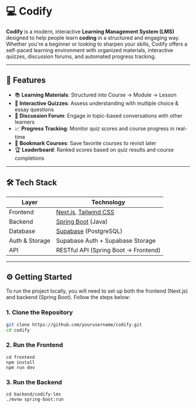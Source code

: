 # 💻 Codify

**Codify** is a modern, interactive **Learning Management System (LMS)** designed to help people learn **coding** in a structured and engaging way. Whether you're a beginner or looking to sharpen your skills, Codify offers a self-paced learning environment with organized materials, interactive quizzes, discussion forums, and automated progress tracking.

---

## 🚀 Features

- 📚 **Learning Materials**: Structured into Course → Module → Lesson
- 🧠 **Interactive Quizzes**: Assess understanding with multiple choice & essay questions
- 💬 **Discussion Forum**: Engage in topic-based conversations with other learners
- 📈 **Progress Tracking**: Monitor quiz scores and course progress in real-time
- 🔖 **Bookmark Courses**: Save favorite courses to revisit later
- 🏆 **Leaderboard**: Ranked scores based on quiz results and course completions

---

## 🛠️ Tech Stack

| Layer         | Technology                            |
|---------------|----------------------------------------|
| Frontend      | [Next.js](https://nextjs.org/), [Tailwind CSS](https://tailwindcss.com/) |
| Backend       | [Spring Boot](https://spring.io/projects/spring-boot) (Java) |
| Database      | [Supabase](https://supabase.com/) (PostgreSQL) |
| Auth & Storage| Supabase Auth + Supabase Storage |
| API           | RESTful API (Spring Boot → Frontend) |

---

## ⚙️ Getting Started

To run the project locally, you will need to set up both the frontend (Next.js) and backend (Spring Boot). Follow the steps below:

### 1. Clone the Repository

```bash
git clone https://github.com/yourusername/codify.git
cd codify
``` 

### 2. Run the Frontend
```
cd frontend
npm install
npm run dev
```

### 3. Run the Backend
```
cd backend/codify-lms
./mvnw spring-boot:run
``` 
